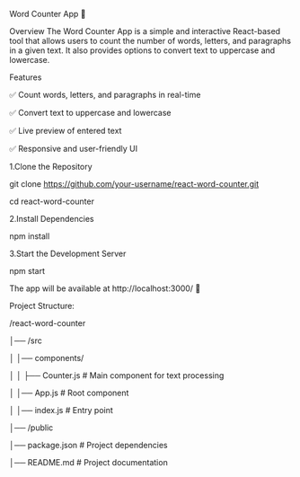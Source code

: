 Word Counter App 📝

Overview
The Word Counter App is a simple and interactive React-based tool that allows users to count the number of words, letters, and paragraphs in a given text. It also provides options to convert text to uppercase and lowercase.

Features

✅ Count words, letters, and paragraphs in real-time

✅ Convert text to uppercase and lowercase

✅ Live preview of entered text

✅ Responsive and user-friendly UI


1.Clone the Repository

git clone https://github.com/your-username/react-word-counter.git

cd react-word-counter

2.Install Dependencies

npm install

3.Start the Development Server


npm start

The app will be available at http://localhost:3000/ 🚀




Project Structure:

/react-word-counter

│── /src

│   │── components/

│   │   ├── Counter.js  # Main component for text processing

│   │── App.js         # Root component

│   │── index.js       # Entry point

│── /public

│── package.json       # Project dependencies

│── README.md          # Project documentation



